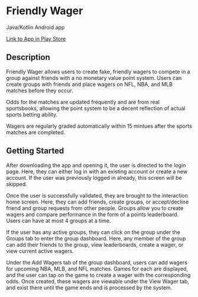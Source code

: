# Friendly Wager
Java/Kotlin Android app

[Link to App in Play Store](https://play.google.com/store/apps/details?id=com.maxwa.friendlywager&hl=en)

## Description

Friendly Wager allows users to create fake, friendly wagers to compete in a group against friends with a no monetary value point system. Users can create groups with friends and place wagers on NFL, NBA, and MLB matches before they occur. 

Odds for the matches are updated frequently and are from real sportsbooks, allowing the point system to be a decent reflection of actual sports betting ability.

Wagers are regularly graded automatically within 15 mintues after the sports matches are completed. 

## Getting Started

After downloading the app and opening it, the user is directed to the login page. Here, they can either log in with an existing account or
create a new account. If the user was previously logged in already, this screen will be skipped.

Once the user is successfully validated, they are brought to the interaction home screen. Here, they can add friends, create groups, or
accept/decline friend and group requests from other people. Groups allow you to create wagers and compare performance in the form of a
points leaderboard. Users can have at most 4 groups at a time.

If the user has any active groups, they can click on the group under the Groups tab to enter the group dashboard. Here, any member of the 
group can add their friends to the group, view leaderboards, create a wager, or view current active wagers. 

Under the Add Wagers tab of the group dashboard, users can add wagers for upcoming NBA, MLB, and NFL matches. Games for each are displayed,
and the user can tap on the game to create a wager with the corresponding odds. Once created, these wagers are viewable under the View Wager
tab, and exist there until the game ends and is processed by the system.
